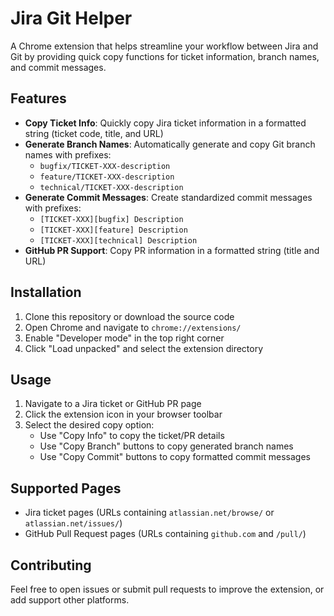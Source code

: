 # Jira Git Helper

A Chrome extension that helps streamline your workflow between Jira and Git by providing quick copy functions for ticket information, branch names, and commit messages.

## Features

- **Copy Ticket Info**: Quickly copy Jira ticket information in a formatted string (ticket code, title, and URL)
- **Generate Branch Names**: Automatically generate and copy Git branch names with prefixes:
  - `bugfix/TICKET-XXX-description`
  - `feature/TICKET-XXX-description`
  - `technical/TICKET-XXX-description`
- **Generate Commit Messages**: Create standardized commit messages with prefixes:
  - `[TICKET-XXX][bugfix] Description`
  - `[TICKET-XXX][feature] Description`
  - `[TICKET-XXX][technical] Description`
- **GitHub PR Support**: Copy PR information in a formatted string (title and URL)

## Installation

1. Clone this repository or download the source code
2. Open Chrome and navigate to `chrome://extensions/`
3. Enable "Developer mode" in the top right corner
4. Click "Load unpacked" and select the extension directory

## Usage

1. Navigate to a Jira ticket or GitHub PR page
2. Click the extension icon in your browser toolbar
3. Select the desired copy option:
   - Use "Copy Info" to copy the ticket/PR details
   - Use "Copy Branch" buttons to copy generated branch names
   - Use "Copy Commit" buttons to copy formatted commit messages

## Supported Pages

- Jira ticket pages (URLs containing `atlassian.net/browse/` or `atlassian.net/issues/`)
- GitHub Pull Request pages (URLs containing `github.com` and `/pull/`)


## Contributing

Feel free to open issues or submit pull requests to improve the extension, or add support other platforms.
